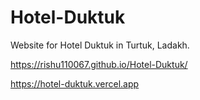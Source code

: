 # Hotel-Duktuk

Website for Hotel Duktuk in Turtuk, Ladakh.

https://rishu110067.github.io/Hotel-Duktuk/

https://hotel-duktuk.vercel.app

